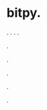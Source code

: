 # bitpy.
.
.
.
.












.






















































.
























.



























.



































































.
